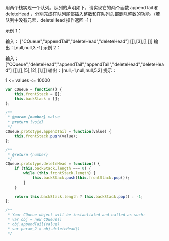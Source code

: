 用两个栈实现一个队列。队列的声明如下，请实现它的两个函数 appendTail 和 deleteHead ，分别完成在队列尾部插入整数和在队列头部删除整数的功能。(若队列中没有元素，deleteHead 操作返回 -1 )

示例 1：

输入：
["CQueue","appendTail","deleteHead","deleteHead"]
[[],[3],[],[]]
输出：[null,null,3,-1]
示例 2：

输入：
["CQueue","deleteHead","appendTail","appendTail","deleteHead","deleteHead"]
[[],[],[5],[2],[],[]]
输出：[null,-1,null,null,5,2]
提示：

1 <= values <= 10000

```js
var CQueue = function() {
    this.frontStack = [];
    this.backStack = [];
};

/** 
 * @param {number} value
 * @return {void}
 */
CQueue.prototype.appendTail = function(value) {
    this.frontStack.push(value);
};

/**
 * @return {number}
 */
CQueue.prototype.deleteHead = function() {
    if (this.backStack.length === 0) {
        while (this.frontStack.length) {
            this.backStack.push(this.frontStack.pop());
        }
    }

    return this.backStack.length ? this.backStack.pop() : -1;
};

/**
 * Your CQueue object will be instantiated and called as such:
 * var obj = new CQueue()
 * obj.appendTail(value)
 * var param_2 = obj.deleteHead()
 */
```

